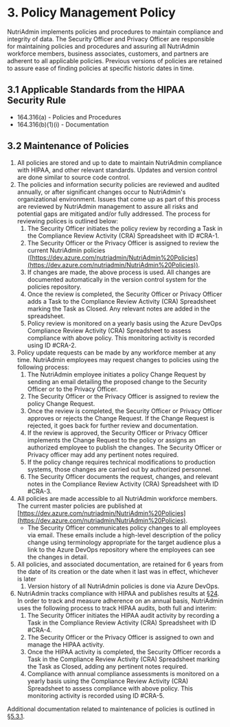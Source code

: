# 3. Policy Management Policy

NutriAdmin implements policies and procedures to maintain compliance and integrity of data. The Security Officer and Privacy Officer are responsible for maintaining policies and procedures and assuring all NutriAdmin workforce members, business associates, customers, and partners are adherent to all applicable policies. Previous versions of policies are retained to assure ease of finding policies at specific historic dates in time.

## 3.1 Applicable Standards from the HIPAA Security Rule

* 164.316(a) - Policies and Procedures
* 164.316(b)(1)(i) - Documentation

## 3.2 Maintenance of Policies

1. All policies are stored and up to date to maintain NutriAdmin compliance with HIPAA, and other relevant standards. Updates and version control are done similar to source code control.
6. The policies and information security policies are reviewed and audited annually, or after significant changes occur to NutriAdmin's organizational environment. Issues that come up as part of this process are reviewed by NutriAdmin management to assure all risks and potential gaps are mitigated and/or fully addressed. The process for reviewing polices is outlined below:
    1. The Security Officer initiates the policy review by recording a Task in the Compliance Review Activity (CRA) Spreadsheet with ID #CRA-1.
    2. The Security Officer or the Privacy Officer is assigned to review the current NutriAdmin policies ([https://dev.azure.com/nutriadmin/NutriAdmin%20Policies](https://dev.azure.com/nutriadmin/NutriAdmin%20Policies)).
    3. If changes are made, the above process is used. All changes are documented automatically in the version control system for the policies repository.
    4. Once the review is completed, the Security Officer or Privacy Officer adds a Task to the Compliance Review Activity (CRA) Spreadsheet marking the Task as Closed. Any relevant notes are added in the spreadsheet.
    5. Policy review is monitored on a yearly basis using the Azure DevOps Compliance Review Activity (CRA) Spreadsheet to assess compliance with above policy. This monitoring activity is recorded using ID #CRA-2. 
2. Policy update requests can be made by any workforce member at any time. NutriAdmin employees may request changes to policies using the following process:
    1. The NutriAdmin employee initiates a policy Change Request by sending an email detailing the proposed change to the Security Officer or to the Privacy Officer. 
    2. The Security Officer or the Privacy Officer is assigned to review the policy Change Request.
    3. Once the review is completed, the Security Officer or Privacy Officer approves or rejects the Change Request. If the Change Request is rejected, it goes back for further review and documentation.
    4. If the review is approved, the Security Officer or Privacy Officer implements the Change Request to the policy or assigns an authorized employee to publish the changes. The Security Officer or Privacy officer may add any pertinent notes required.
    5. If the policy change requires technical modifications to production systems, those changes are carried out by authorized personnel.
    6. The Security Officer documents the request, changes, and relevant notes in the Compliance Review Activity (CRA) Spreadsheet with ID #CRA-3.
4. All policies are made accessible to all NutriAdmin workforce members. The current master policies are published at [https://dev.azure.com/nutriadmin/NutriAdmin%20Policies](https://dev.azure.com/nutriadmin/NutriAdmin%20Policies).
   * The Security Officer communicates policy changes to all employees via email. These emails include a high-level description of the policy change using terminology appropriate for the target audience plus a link to the Azure DevOps repository where the employees can see the changes in detail.
5. All policies, and associated documentation, are retained for 6 years from the date of its creation or the date when it last was in effect, whichever is later
   1. Version history of all NutriAdmin policies is done via Azure DevOps.
7. NutriAdmin tracks compliance with HIPAA and publishes results at [§24](#24-hipaa_mapping_to_nutriadmin_controls). In order to track and measure adherence on an annual basis, NutriAdmin uses the following process to track HIPAA audits, both full and interim:
    1. The Security Officer initiates the HIPAA audit activity by recording a Task in the Compliance Review Activity (CRA) Spreadsheet with ID #CRA-4.
    2. The Security Officer or the Privacy Officer is assigned to own and manage the HIPAA activity.
    3. Once the HIPAA activity is completed, the Security Officer records a Task in the Compliance Review Activity (CRA) Spreadsheet marking the Task as Closed, adding any pertinent notes required.
    5. Compliance with annual compliance assessments is monitored on a yearly basis using the Compliance Review Activity (CRA) Spreadsheet to assess compliance with above policy. This monitoring activity is recorded using ID #CRA-5.

Additional documentation related to maintenance of policies is outlined in [§5.3.1](#5.3-security-officer).
